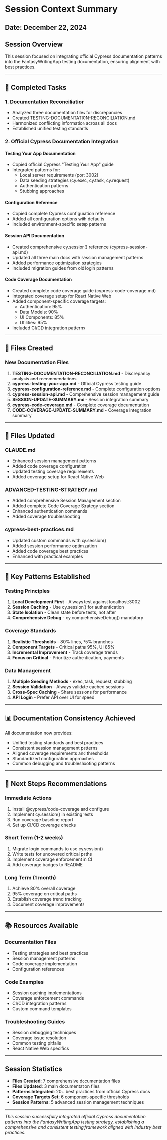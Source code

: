 # Session Context Summary

## Date: December 22, 2024

## Session Overview
This session focused on integrating official Cypress documentation patterns into the FantasyWritingApp testing documentation, ensuring alignment with best practices.

---

## 🎯 Completed Tasks

### 1. Documentation Reconciliation
- Analyzed three documentation files for discrepancies
- Created TESTING-DOCUMENTATION-RECONCILIATION.md
- Harmonized conflicting information across all docs
- Established unified testing standards

### 2. Official Cypress Documentation Integration

#### Testing Your App Documentation
- Copied official Cypress "Testing Your App" guide
- Integrated patterns for:
  - Local server requirements (port 3002)
  - Data seeding strategies (cy.exec, cy.task, cy.request)
  - Authentication patterns
  - Stubbing approaches

#### Configuration Reference
- Copied complete Cypress configuration reference
- Added all configuration options with defaults
- Included environment-specific setup patterns

#### Session API Documentation
- Created comprehensive cy.session() reference (cypress-session-api.md)
- Updated all three main docs with session management patterns
- Added performance optimization strategies
- Included migration guides from old login patterns

#### Code Coverage Documentation
- Created complete code coverage guide (cypress-code-coverage.md)
- Integrated coverage setup for React Native Web
- Added component-specific coverage targets:
  - Authentication: 95%
  - Data Models: 90%
  - UI Components: 85%
  - Utilities: 95%
- Included CI/CD integration patterns

---

## 📄 Files Created

### New Documentation Files
1. **TESTING-DOCUMENTATION-RECONCILIATION.md** - Discrepancy analysis and recommendations
2. **cypress-testing-your-app.md** - Official Cypress testing guide
3. **cypress-configuration-reference.md** - Complete configuration options
4. **cypress-session-api.md** - Comprehensive session management guide
5. **SESSION-UPDATE-SUMMARY.md** - Session integration summary
6. **cypress-code-coverage.md** - Complete coverage documentation
7. **CODE-COVERAGE-UPDATE-SUMMARY.md** - Coverage integration summary

---

## 📝 Files Updated

### CLAUDE.md
- Enhanced session management patterns
- Added code coverage configuration
- Updated testing coverage requirements
- Added coverage setup for React Native Web

### ADVANCED-TESTING-STRATEGY.md
- Added comprehensive Session Management section
- Added complete Code Coverage Strategy section
- Enhanced authentication commands
- Added coverage troubleshooting

### cypress-best-practices.md
- Updated custom commands with cy.session()
- Added session performance optimization
- Added code coverage best practices
- Enhanced with practical examples

---

## 🔑 Key Patterns Established

### Testing Principles
1. **Local Development First** - Always test against localhost:3002
2. **Session Caching** - Use cy.session() for authentication
3. **State Isolation** - Clean state before tests, not after
4. **Comprehensive Debug** - cy.comprehensiveDebug() mandatory

### Coverage Standards
1. **Realistic Thresholds** - 80% lines, 75% branches
2. **Component Targets** - Critical paths 95%, UI 85%
3. **Incremental Improvement** - Track coverage trends
4. **Focus on Critical** - Prioritize authentication, payments

### Data Management
1. **Multiple Seeding Methods** - exec, task, request, stubbing
2. **Session Validation** - Always validate cached sessions
3. **Cross-Spec Caching** - Share sessions for performance
4. **API Login** - Prefer API over UI for speed

---

## 📊 Documentation Consistency Achieved

All documentation now provides:
- Unified testing standards and best practices
- Consistent session management patterns
- Aligned coverage requirements and thresholds
- Standardized configuration approaches
- Common debugging and troubleshooting patterns

---

## 🚀 Next Steps Recommendations

### Immediate Actions
1. Install @cypress/code-coverage and configure
2. Implement cy.session() in existing tests
3. Run coverage baseline report
4. Set up CI/CD coverage checks

### Short Term (1-2 weeks)
1. Migrate login commands to use cy.session()
2. Write tests for uncovered critical paths
3. Implement coverage enforcement in CI
4. Add coverage badges to README

### Long Term (1 month)
1. Achieve 80% overall coverage
2. 95% coverage on critical paths
3. Establish coverage trend tracking
4. Document coverage improvements

---

## 📚 Resources Available

### Documentation Files
- Testing strategies and best practices
- Session management patterns
- Code coverage implementation
- Configuration references

### Code Examples
- Session caching implementations
- Coverage enforcement commands
- CI/CD integration patterns
- Custom command templates

### Troubleshooting Guides
- Session debugging techniques
- Coverage issue resolution
- Common testing pitfalls
- React Native Web specifics

---

## Session Statistics
- **Files Created**: 7 comprehensive documentation files
- **Files Updated**: 3 main documentation files
- **Patterns Integrated**: 20+ best practices from official Cypress docs
- **Coverage Targets Set**: 6 component-specific thresholds
- **Session Patterns**: 5 advanced session management techniques

---

*This session successfully integrated official Cypress documentation patterns into the FantasyWritingApp testing strategy, establishing a comprehensive and consistent testing framework aligned with industry best practices.*